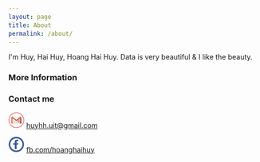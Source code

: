 ```yaml
---
layout: page
title: About
permalink: /about/
---
```


I'm Huy, Hai Huy, Hoang Hai Huy.
Data is very beautiful & I like the beauty.

### More Information



### Contact me

![GitHub Logo](/images/gmail.png) [huyhh.uit@gmail.com](mailto:huyhh.uit@gmail.com)

![GitHub Logo](/images/facebook.png) [fb.com/hoanghaihuy](https://www.fb.com/hoanghaihuy)
